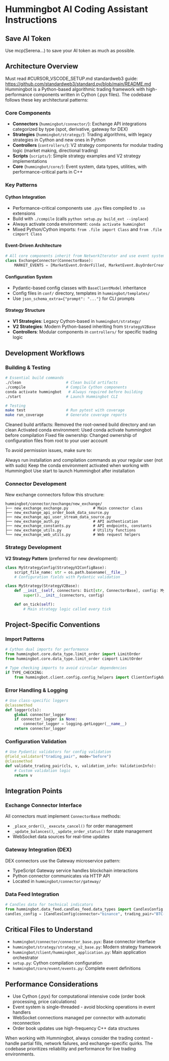# Hummingbot AI Coding Assistant Instructions

## Save AI Token

Use mcp(Serena...) to save your AI token as much as possible.

## Architecture Overview

Must read #CURSOR_VSCODE_SETUP.md
standardweb3 guide: https://github.com/standardweb3/standard.py/blob/main/README.md
Hummingbot is a Python-based algorithmic trading framework with high-performance components written in Cython (.pyx files). The codebase follows these key architectural patterns:

### Core Components
- **Connectors** (`hummingbot/connector/`): Exchange API integrations categorized by type (spot, derivative, gateway for DEX)
- **Strategies** (`hummingbot/strategy/`): Trading algorithms, with legacy strategies in Cython and new ones in Python
- **Controllers** (`controllers/`): V2 strategy components for modular trading logic (market making, directional trading)
- **Scripts** (`scripts/`): Simple strategy examples and V2 strategy implementations
- **Core** (`hummingbot/core/`): Event system, data types, utilities, with performance-critical parts in C++

### Key Patterns

#### Cython Integration
- Performance-critical components use `.pyx` files compiled to `.so` extensions
- Build with `./compile` (calls `python setup.py build_ext --inplace`)
- Always activate conda environment: `conda activate hummingbot`
- Mixed Python/Cython imports: `from .file import Class` and `from .file cimport Class`

#### Event-Driven Architecture
```python
# All core components inherit from NetworkIterator and use event system
class ExchangeConnector(ConnectorBase):
    MARKET_EVENTS = [MarketEvent.OrderFilled, MarketEvent.BuyOrderCreated, ...]
```

#### Configuration System
- Pydantic-based config classes with `BaseClientModel` inheritance
- Config files in `conf/` directory, templates in `hummingbot/templates/`
- Use `json_schema_extra={"prompt": "..."}` for CLI prompts

#### Strategy Structure
- **V1 Strategies**: Legacy Cython-based in `hummingbot/strategy/`
- **V2 Strategies**: Modern Python-based inheriting from `StrategyV2Base`
- **Controllers**: Modular components in `controllers/` for specific trading logic

## Development Workflows

### Building & Testing
```bash
# Essential build commands
./clean                    # Clean build artifacts
./compile                  # Compile Cython components
conda activate hummingbot   # Always required before building
./start                    # Launch Hummingbot CLI

# Testing
make test                  # Run pytest with coverage
make run_coverage          # Generate coverage reports
```

Cleaned build artifacts: Removed the root-owned build directory and ran clean
Activated conda environment: Used conda activate hummingbot before compilation
Fixed file ownership: Changed ownership of configuration files from root to your user account

To avoid permission issues, make sure to:

Always run installation and compilation commands as your regular user (not with sudo)
Keep the conda environment activated when working with Hummingbot
Use start to launch Hummingbot after installation

### Connector Development
New exchange connectors follow this structure:
```
hummingbot/connector/exchange/new_exchange/
├── new_exchange_exchange.py           # Main connector class
├── new_exchange_api_order_book_data_source.py
├── new_exchange_api_user_stream_data_source.py
├── new_exchange_auth.py               # API authentication
├── new_exchange_constants.py          # API endpoints, constants
├── new_exchange_utils.py              # Utility functions
└── new_exchange_web_utils.py          # Web request helpers
```

### Strategy Development
**V2 Strategy Pattern** (preferred for new development):
```python
class MyStrategyConfig(StrategyV2ConfigBase):
    script_file_name: str = os.path.basename(__file__)
    # Configuration fields with Pydantic validation

class MyStrategy(StrategyV2Base):
    def __init__(self, connectors: Dict[str, ConnectorBase], config: MyStrategyConfig):
        super().__init__(connectors, config)

    def on_tick(self):
        # Main strategy logic called every tick
```

## Project-Specific Conventions

### Import Patterns
```python
# Cython dual imports for performance
from hummingbot.core.data_type.limit_order import LimitOrder
from hummingbot.core.data_type.limit_order cimport LimitOrder

# Type checking imports to avoid circular dependencies
if TYPE_CHECKING:
    from hummingbot.client.config.config_helpers import ClientConfigAdapter
```

### Error Handling & Logging
```python
# Use class-specific loggers
@classmethod
def logger(cls):
    global connector_logger
    if connector_logger is None:
        connector_logger = logging.getLogger(__name__)
    return connector_logger
```

### Configuration Validation
```python
# Use Pydantic validators for config validation
@field_validator("trading_pair", mode="before")
@classmethod
def validate_trading_pair(cls, v, validation_info: ValidationInfo):
    # Custom validation logic
    return v
```

## Integration Points

### Exchange Connector Interface
All connectors must implement `ConnectorBase` methods:
- `_place_order()`, `_execute_cancel()` for order management
- `_update_balances()`, `_update_order_status()` for state management
- WebSocket data sources for real-time updates

### Gateway Integration (DEX)
DEX connectors use the Gateway microservice pattern:
- TypeScript Gateway service handles blockchain interactions
- Python connector communicates via HTTP API
- Located in `hummingbot/connector/gateway/`

### Data Feed Integration
```python
# Candles data for technical indicators
from hummingbot.data_feed.candles_feed.data_types import CandlesConfig
candles_config = [CandlesConfig(connector="binance", trading_pair="BTC-USDT", interval="1m")]
```

## Critical Files to Understand
- `hummingbot/connector/connector_base.pyx`: Base connector interface
- `hummingbot/strategy/strategy_v2_base.py`: Modern strategy framework
- `hummingbot/client/hummingbot_application.py`: Main application orchestrator
- `setup.py`: Cython compilation configuration
- `hummingbot/core/event/events.py`: Complete event definitions

## Performance Considerations
- Use Cython (.pyx) for computational intensive code (order book processing, price calculations)
- Event system is single-threaded - avoid blocking operations in event handlers
- WebSocket connections managed per connector with automatic reconnection
- Order book updates use high-frequency C++ data structures

When working with Hummingbot, always consider the trading context - handle partial fills, network failures, and exchange-specific quirks. The codebase prioritizes reliability and performance for live trading environments.
